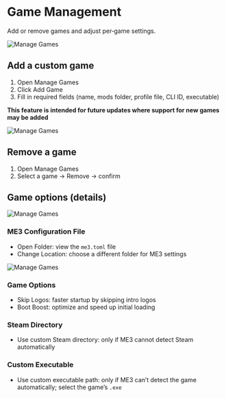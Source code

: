 # Game Management

Add or remove games and adjust per‑game settings.

![Manage Games](https://i.ibb.co/N2SmJ2tq/image.png)

## Add a custom game

1. Open Manage Games
2. Click Add Game
3. Fill in required fields (name, mods folder, profile file, CLI ID, executable)

**This feature is intended for future updates where support for new games may be added**

![Manage Games](https://i.ibb.co/WpBkD9zw/image.png)

## Remove a game

1. Open Manage Games
2. Select a game → Remove → confirm

## Game options (details)

![Manage Games](https://i.ibb.co/Zpbm2h7P/image.png)

### ME3 Configuration File

- Open Folder: view the `me3.toml` file
- Change Location: choose a different folder for ME3 settings

![Manage Games](https://i.ibb.co/Zpbm2h7P/image.png)

### Game Options

- Skip Logos: faster startup by skipping intro logos
- Boot Boost: optimize and speed up initial loading

### Steam Directory

- Use custom Steam directory: only if ME3 cannot detect Steam automatically

### Custom Executable

- Use custom executable path: only if ME3 can’t detect the game automatically; select the game’s `.exe`
